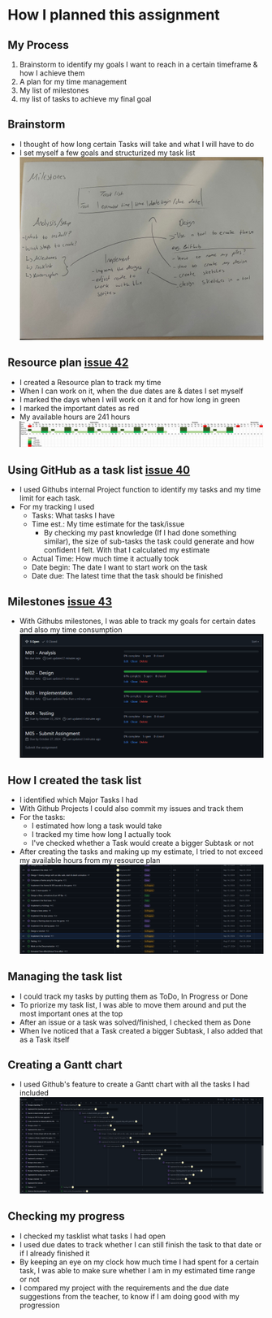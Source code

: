 # How I planned this assignment

## My Process
1. Brainstorm to identify my goals I want to reach in a certain timeframe & how I achieve them
2. A plan for my time management
3. My list of milestones
4. my list of tasks to achieve my final goal

## Brainstorm
* I thought of how long certain Tasks will take and what I will have to do
* I set myself a few goals and structurized my task list
![Brainstorm][BS]

## Resource plan [issue 42]
* I created a Resource plan to track my time
* When I can work on it, when the due dates are & dates I set myself
* I marked the days when I will work on it and for how long in green
* I marked the important dates as red
* My available hours are 241 hours
![Resource Plan][RP]

## Using GitHub as a task list [issue 40]
* I used Githubs internal Project function to identify my tasks and my time limit for each task.
* For my tracking I used
    * Tasks: What tasks I have
    * Time est.: My time estimate for the task/issue
        * By checking my past knowledge (If I had done something similar), the size of sub-tasks the task could generate and how confident I felt. With that I calculated my estimate
    * Actual Time: How much time it actually took
    * Date begin: The date I want to start work on the task
    * Date due: The latest time that the task should be finished
  
## Milestones [issue 43]
* With Githubs milestones, I was able to track my goals for certain dates and also my time consumption
![Milestones][MS]

## How I created the task list
* I identified which Major Tasks I had
* With Github Projects I could also commit my issues and track them
* For the tasks:
    * I estimated how long a task would take
    * I tracked my time how long I actually took
    * I've checked whether a Task would create a bigger Subtask or not
* After creating the tasks and making up my estimate, I tried to not exceed my available hours from my resource plan
![Tasklist][TL]

## Managing the task list
* I could track my tasks by putting them as ToDo, In Progress or Done
* To priorize my task list, I was able to move them around and put the most important ones at the top
* After an issue or a task was solved/finished, I checked them as Done
* When Ive noticed that a Task created a bigger Subtask, I also added that as a Task itself

## Creating a Gantt chart
* I used Github's feature to create a Gantt chart with all the tasks I had included
![Gantt Chart][GC]

## Checking my progress
* I checked my tasklist what tasks I had open
* I used due dates to track whether I can still finish the task to that date or if I already finished it
* By keeping an eye on my clock how much time I had spent for a certain task, I was able to make sure whether I am in my estimated time range or not
* I compared my project with the requirements and the due date suggestions from the teacher, to know if I am doing good with my progression

[RP]: ../02_Resources/Images/02_ResourcePlan.png
[TL]: ../02_Resources/Images/02_TaskList.png
[MS]: ../02_Resources/Images/02_Milestones.png
[BS]: ../02_Resources/Images/02_Brainstorm.jpeg
[GC]: ../02_Resources/Images/02_GanttChart.png

[issue 40]: https://github.com/MysterionNY/m431_ap24a_ForgottenLands/issues/40
[issue 42]: https://github.com/MysterionNY/m431_ap24a_ForgottenLands/issues/42
[issue 43]: https://github.com/MysterionNY/m431_ap24a_ForgottenLands/issues/43
